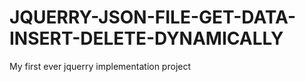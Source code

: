 # JQUERRY-JSON-FILE-GET-DATA-INSERT-DELETE-DYNAMICALLY
My first ever jquerry implementation project
